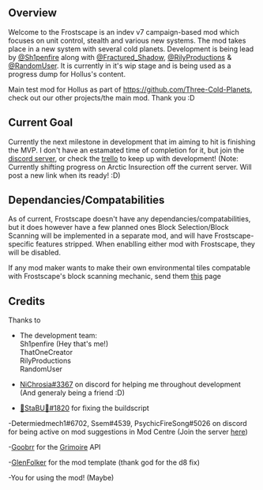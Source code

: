 ## Overview
Welcome to the Frostscape is an indev v7 campaign-based mod which focuses on unit control, stealth and various new systems. The mod takes place in a new system with several cold planets. Development is being lead by [@Sh1penfire](https://github.com/Sh1penfire) along with [@Fractured_Shadow](https://github.com/shadow5927), [@RilyProductions](https://github.com/RilyProductions) & [@RandomUser](https://github.com/RandomUserRU). It is currently in it's wip stage and is being used as a progress dump for Hollus's content.

Main test mod for Hollus as part of https://github.com/Three-Cold-Planets, check out our other projects/the main mod. Thank you :D

## Current Goal
Currently the next milestone in development that im aiming to hit is finishing the MVP. I don't have an estamated time of completion for it, but join the [discord server](https://discord.gg/XrFhAZys7T), or check the [trello](https://trello.com/b/2g9oENth/hollow-frostscape) to keep up with development!
(Note: Currently shifting progress on Arctic Insurection off the current server. Will post a new link when its ready! :D)

## Dependancies/Compatabilities

As of current, Frostscape doesn't have any dependancies/compatabilities, but it does however have a few planned ones
Block Selection/Block Scanning will be implemented in a separate mod, and will have Frostscape-specific features stripped. When enablling either mod with Frostscape, they will be disabled.

If any mod maker wants to make their own environmental tiles compatable with Frostscape's block scanning mechanic, send them [this](https://github.com/Sh1penfire/Welcome-to-the-Frostscape/blob/master/guides/Environmental%20Scanning%20Entries.md) page

## Credits
Thanks to

- The development team:  
  Sh1penfire (Hey that's me!)  
  ThatOneCreator  
  RilyProductions  
  RandomUser

- [NiChrosia#3367](https://github.com/NiChrosia) on discord for helping me throughout development (And generaly being a friend :D)

- [🔅StaBU🔆#1820](https://github.com/xStaBUx) for fixing the buildscript

-Determiedmech1#6702, Ssem#4539, PsychicFireSong#5026 on discord for being active on mod suggestions in Mod Centre (Join the server [here](https://discord.gg/XrFhAZys7T))

-[Goobrr](https://github.com/Goobrr) for the [Grimoire](https://github.com/Goobrr/Grimoire) API

-[GlenFolker](https://github.com/GlennFolker) for the mod template (thank god for the d8 fix)

-You for using the mod! (Maybe)
